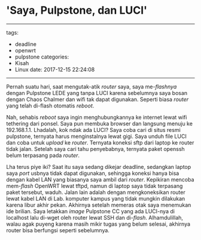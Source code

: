 # 'Saya, Pulpstone, dan LUCI'

---

tags:

- deadline
- openwrt
- pulpstone
  categories:
- Kisah
- Linux
  date: 2017-12-15 22:24:08

---

<!-- Pernah suatu hari, saat mengutak-atik router saya, saya mem-flashnya dengan Pulpstone LEDE yang tanpa LUCI karena sebelumnya saya bosan dengan Chaos Chalmer dan wifi tak dapat digunakan. Seperti biasa router yang telah di-flash otomatis reboot. -->

<!-- more -->

Pernah suatu hari, saat mengutak-atik _router_ saya, saya me-_flashnya_ dengan Pulpstone LEDE yang tanpa LUCI karena sebelumnya saya bosan dengan Chaos Chalmer dan wifi tak dapat digunakan. Seperti biasa _router_ yang telah di-flash otomatis _reboot_.

Nah, sehabis _reboot_ saya ingin menghubungkannya ke internet lewat wifi tethering dari ponsel. Saya pun membuka browser dan langsung menuju ke 192.168.1.1. Lhadalah, kok ndak ada LUCI? Saya coba cari di situs resmi pulpstone, ternyata harus menginstalnya lewat gigi. Saya unduh file LUCI dan coba untuk _upload_ ke _router_. Ternyata koneksi sftp dari laptop ke router tidak jalan. Setelah saya cari tahu penyebabnya, ternyata paket openssh belum terpasang pada _router_.

Lha terus piye iki? Saat itu saya sedang dikejar deadline, sedangkan laptop saya _port_ usbnya tidak dapat digunakan, sehingga koneksi hanya bisa dengan kabel LAN yang biasanya saya ambil dari _router_. Kepikiran mencoba mem-_flash_ OpenWRT lewat tftpd, namun di laptop saya tidak terpasang paket tersebut, waduh. Jalan lain adalah dengan mengkoneksikan router lewat kabel LAN di Lab. komputer kampus yang tidak mungkin dilakukan karena libur akhir pekan. Akhirnya setelah memeras otak saya menemukan ide brilian. Saya letakkan _image_ Pulpstone CC yang ada LUCI-nya di localhost lalu di-wget oleh router lewat SSH dan di-_flash_. Alhamdulillah, walau agak puyeng karena masih mikir tugas yang belum selesai, akhirnya router bisa berfungsi seperti sebelumnya.

